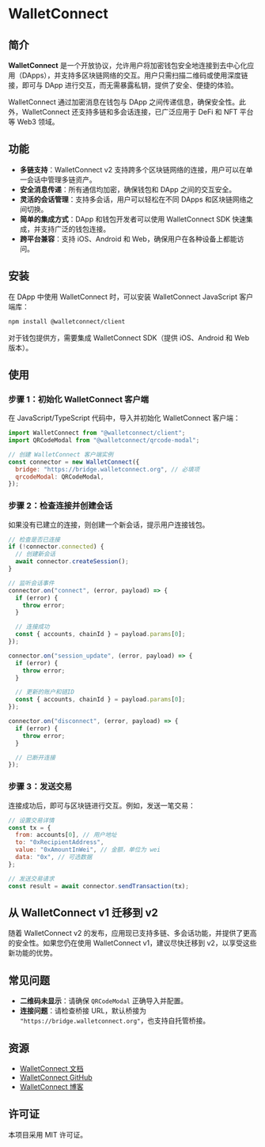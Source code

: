 # WalletConnect

## 简介

**WalletConnect** 是一个开放协议，允许用户将加密钱包安全地连接到去中心化应用（DApps），并支持多区块链网络的交互。用户只需扫描二维码或使用深度链接，即可与 DApp 进行交互，而无需暴露私钥，提供了安全、便捷的体验。

WalletConnect 通过加密消息在钱包与 DApp 之间传递信息，确保安全性。此外，WalletConnect 还支持多链和多会话连接，已广泛应用于 DeFi 和 NFT 平台等 Web3 领域。

## 功能

- **多链支持**：WalletConnect v2 支持跨多个区块链网络的连接，用户可以在单一会话中管理多链资产。
- **安全消息传递**：所有通信均加密，确保钱包和 DApp 之间的交互安全。
- **灵活的会话管理**：支持多会话，用户可以轻松在不同 DApps 和区块链网络之间切换。
- **简单的集成方式**：DApp 和钱包开发者可以使用 WalletConnect SDK 快速集成，并支持广泛的钱包连接。
- **跨平台兼容**：支持 iOS、Android 和 Web，确保用户在各种设备上都能访问。

## 安装

在 DApp 中使用 WalletConnect 时，可以安装 WalletConnect JavaScript 客户端库：

```bash
npm install @walletconnect/client
```

对于钱包提供方，需要集成 WalletConnect SDK（提供 iOS、Android 和 Web 版本）。

## 使用

### 步骤 1：初始化 WalletConnect 客户端

在 JavaScript/TypeScript 代码中，导入并初始化 WalletConnect 客户端：

```javascript
import WalletConnect from "@walletconnect/client";
import QRCodeModal from "@walletconnect/qrcode-modal";

// 创建 WalletConnect 客户端实例
const connector = new WalletConnect({
  bridge: "https://bridge.walletconnect.org", // 必填项
  qrcodeModal: QRCodeModal,
});
```

### 步骤 2：检查连接并创建会话

如果没有已建立的连接，则创建一个新会话，提示用户连接钱包。

```javascript
// 检查是否已连接
if (!connector.connected) {
  // 创建新会话
  await connector.createSession();
}

// 监听会话事件
connector.on("connect", (error, payload) => {
  if (error) {
    throw error;
  }

  // 连接成功
  const { accounts, chainId } = payload.params[0];
});

connector.on("session_update", (error, payload) => {
  if (error) {
    throw error;
  }

  // 更新的账户和链ID
  const { accounts, chainId } = payload.params[0];
});

connector.on("disconnect", (error, payload) => {
  if (error) {
    throw error;
  }

  // 已断开连接
});
```

### 步骤 3：发送交易

连接成功后，即可与区块链进行交互。例如，发送一笔交易：

```javascript
// 设置交易详情
const tx = {
  from: accounts[0], // 用户地址
  to: "0xRecipientAddress",
  value: "0xAmountInWei", // 金额，单位为 wei
  data: "0x", // 可选数据
};

// 发送交易请求
const result = await connector.sendTransaction(tx);
```

## 从 WalletConnect v1 迁移到 v2

随着 WalletConnect v2 的发布，应用现已支持多链、多会话功能，并提供了更高的安全性。如果您仍在使用 WalletConnect v1，建议尽快迁移到 v2，以享受这些新功能的优势。

## 常见问题

- **二维码未显示**：请确保 `QRCodeModal` 正确导入并配置。
- **连接问题**：请检查桥接 URL，默认桥接为 `"https://bridge.walletconnect.org"`，也支持自托管桥接。

## 资源

- [WalletConnect 文档](https://docs.walletconnect.com/)
- [WalletConnect GitHub](https://github.com/WalletConnect)
- [WalletConnect 博客](https://walletconnect.com/blog)

## 许可证

本项目采用 MIT 许可证。
```